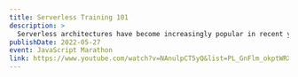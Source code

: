```yaml
---
title: Serverless Training 101
description: >
  Serverless architectures have become increasingly popular in recent years. It enables developers to focus on building applications instead of orchestrating and managing servers. In this Javascript Marathon, Dustin Goodman shows us how we can utilize the Serverless Framework to develop and ship serverless applications to AWS. You'll learn how to configure serverless architectures, how to create functions and set up their triggers, and how to run the infrastructure locally and deploy it to production. After this session, you'll have a better understanding of how to leverage serverless to enhance your development experience.
publishDate: 2022-05-27
event: JavaScript Marathon
link: https://www.youtube.com/watch?v=NAnulpCT5yQ&list=PL_GnFlm_okptWRXF6cu9FxRva--XoxB5g&index=13
---
```

